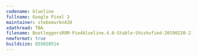 ```yaml
---
codename: blueline
fullname: Google Pixel 3
maintainer: stebomurkn420
xdathread: TBA
filename: BootleggersROM-Pie4blueline.4.0-Stable-Shishufied-20190220-212119.zip
newformat: true
buildsize: 855028514
---
```

